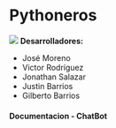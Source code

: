# Pythoneros 
![](https://www.ieeer10.org/wp-content/uploads/2018/02/Programmer-Wallpaper-17582_uwp_banner_thumb.png)
**Desarrolladores:**
<ul>
  <li> José Moreno</li>
  <li> Victor Rodríguez</li>
  <li> Jonathan Salazar</li>
  <li> Justin Barrios</li>
  <li> Gilberto Barrios</li>
 </ul>

####  Documentacion - ChatBot
